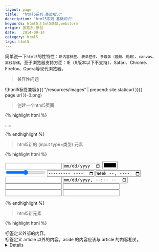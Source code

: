 ```yaml
---
layout: page
title:  "html5系列.基础知识"
description: "html5系列.基础知识"
keywords: html5,html5基础,webstorm
origin: 张嘉杰.原创
date:   2014-09-14
category: html5
tags: html5
---
```

简单说一下`html5`的性特性：`新内容标签`、`表单控件`、`多媒体（音频、视频）`、`canvas`、`离线存储`。至于浏览器支持方面：IE（9版本以下不支持）、Safari、Chrome、Firefox、Opera等现代浏览器。
<!--more-->

> 兼容性问题 

![html5标签兼容]({{ "/resources/images" | prepend: site.staticurl }}{{ page.url }}-0.png)    

> 创建一个html5页面 

{% highlight html %}

<!DOCTYPE html>
<html>
  <head>
    <meta charset="UTF-8">
    <title></title>
  </head>
  <body>
  ......
  </body>
</html>

{% endhighlight %}

> html5新的 (input type=类型) 元素

{% highlight html %}

<input type="number" name="quantity" />
<input type="date" name="bday" />
<input type="color" name="favcolor" />
<input type="range" name="points" />
<input type="month" name="bdaymonth" />
<input type="week" name="week_year" />
<input type="datetime" name="bdaytime" />
<input type="datetime-local" name="bdaytime" />
<input type="email" name="email" />
<input type="search" name="googlesearch" />
<input type="tel" name="usrtel" />
<input type="url" name="homepage" />

{% endhighlight %}

> html5新元素

{% highlight html %}

<datalist>	标签定义可选数据的列表。
<keygen>	标签定义生成密钥。
<output>	标签定义不同类型的输出。
<article>	标签定义外部的内容。
<aside>		标签定义 article 以外的内容。aside 的内容应该与 article 的内容相关。
<details>	标签定义元素的细节，通过点击进行隐藏。
<dialog>	标签定义对话框或窗口。
<figcaption>	标签定义 figure 元素的标题。
<figure>	标签用于对元素进行组合。使用 figcaption 元素为元素组添加标题。
<footer>	标签定义 section 或 document 的页脚。
<header>	标签定义 section 或 document 的页眉。
<main>		标签定义文档的主要内容。
<meter>		标签定义度量衡。可在 min/max 属性中定义。
<nav>		标签定义导航链接的部分。
<rp>		标签定义在 ruby 注释中使用。
<rt>		标签定义字符（中文注音或字符）。
<ruby>		标签定义 ruby 注释（中文注音或字符）。
<section>	标签定义文档中的章节、页眉、页脚或文档中的其他部分。
<summary>	标签定义包含 details 元素的标题。
<time>		标签定义日期或时间。
<mark>		标签定义标记或高亮显示文本。此标签很常用，在搜索中可以高亮显示搜索关键词。
<progress>	标签运行中的进程。此标签来显示 javascript 中耗费时间的函数的进程。
--------------------------------------------------------------------------
<video>		标签定义视频。
<audio>		标签定义声音。
<source>	标签为媒介元素（<video>、<audio>）定义媒介资源。
<canvas>	标签定义图形。

{% endhighlight %}

这里我推荐两款之前常用的视频、音频插件：

<http://html5media.info/>  
<http://www.videojs.com/>


今天就到这儿吧。还有一些其他细节性的新属性，请大家戳这里 （[specification-html5] 、[w3schools-html5]）。

-----------------------

相关参考文章地址：

specification-html5 - <http://www.whatwg.org/specs/web-apps/current-work/multipage/>  
w3schools-html5 - <http://www.w3schools.com/html/html5_geolocation.asp>

-----------------------

[specification-html5]: http://www.whatwg.org/specs/web-apps/current-work/multipage/
[w3schools-html5]: http://www.w3schools.com/html/html5_geolocation.asp
